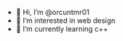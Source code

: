 - 👋 Hi, I’m @orcuntmr01
- 👀 I’m interested in web design
- 🌱 I’m currently learning c++


<!---
orcuntmr01/orcuntmr01 is a ✨ special ✨ repository because its `README.md` (this file) appears on your GitHub profile.
You can click the Preview link to take a look at your changes.
--->
